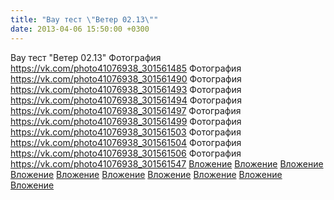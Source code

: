 ```yaml
---
title: "Вау тест \"Ветер 02.13\""
date: 2013-04-06 15:50:00 +0300
---
```


Вау тест "Ветер 02.13"
Фотография
<a class="vk-attach" href="https://vk.com/photo41076938_301561485">https://vk.com/photo41076938_301561485</a>
Фотография
<a class="vk-attach" href="https://vk.com/photo41076938_301561490">https://vk.com/photo41076938_301561490</a>
Фотография
<a class="vk-attach" href="https://vk.com/photo41076938_301561493">https://vk.com/photo41076938_301561493</a>
Фотография
<a class="vk-attach" href="https://vk.com/photo41076938_301561494">https://vk.com/photo41076938_301561494</a>
Фотография
<a class="vk-attach" href="https://vk.com/photo41076938_301561497">https://vk.com/photo41076938_301561497</a>
Фотография
<a class="vk-attach" href="https://vk.com/photo41076938_301561499">https://vk.com/photo41076938_301561499</a>
Фотография
<a class="vk-attach" href="https://vk.com/photo41076938_301561503">https://vk.com/photo41076938_301561503</a>
Фотография
<a class="vk-attach" href="https://vk.com/photo41076938_301561504">https://vk.com/photo41076938_301561504</a>
Фотография
<a class="vk-attach" href="https://vk.com/photo41076938_301561506">https://vk.com/photo41076938_301561506</a>
Фотография
<a class="vk-attach" href="https://vk.com/photo41076938_301561547">https://vk.com/photo41076938_301561547</a>
<a class="vk-attach" href="https://vk.com/photo41076938_301561485">Вложение</a>
<a class="vk-attach" href="https://vk.com/photo41076938_301561490">Вложение</a>
<a class="vk-attach" href="https://vk.com/photo41076938_301561493">Вложение</a>
<a class="vk-attach" href="https://vk.com/photo41076938_301561494">Вложение</a>
<a class="vk-attach" href="https://vk.com/photo41076938_301561497">Вложение</a>
<a class="vk-attach" href="https://vk.com/photo41076938_301561499">Вложение</a>
<a class="vk-attach" href="https://vk.com/photo41076938_301561503">Вложение</a>
<a class="vk-attach" href="https://vk.com/photo41076938_301561504">Вложение</a>
<a class="vk-attach" href="https://vk.com/photo41076938_301561506">Вложение</a>
<a class="vk-attach" href="https://vk.com/photo41076938_301561547">Вложение</a>
